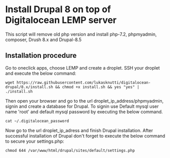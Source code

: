 # Install Drupal 8 on top of Digitalocean LEMP server
This script will remove old php version and install php-7.2, phpmyadmin, composer, Drush 8.x and Drupal-8.5
 

Installation procedure
----------------------
Go to oneclick apps, choose LEMP and create a droplet. SSH your droplet and execute the below command:  
```
wget https://raw.githubusercontent.com/lukasknutti/digitalocean-drupal/8.x/install.sh && chmod +x install.sh && yes "yes" |  ./install.sh
```

Then open your browser and go to the url droplet_ip_address/phpmyadmin, signin and create a database for Drupal. To signin use Default mysql user name 'root' and default mysql password by executing the below command. 
```
cat ~/.digitalocean_password
```

Now go to the url droplet_ip_adress and finish Drupal installation. After successful installation of Drupal don't forget to execute the below command to secure your settings.php: 
```
chmod 644 /var/www/html/drupal/sites/default/settings.php
```
